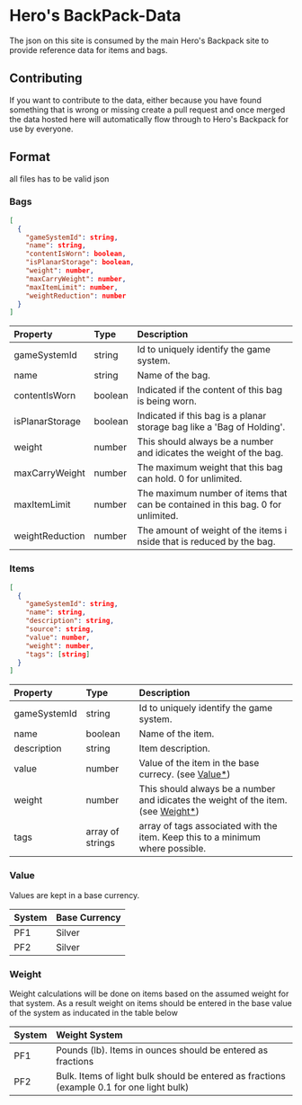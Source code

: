 # Hero's BackPack-Data

The json on this site is consumed by the main Hero's Backpack site to provide reference data for items and bags.

## Contributing

If you want to contribute to the data, either because you have found something that is wrong or missing create a pull request and once merged the data hosted here will automatically flow through to Hero's Backpack for use by everyone.

## Format

all files has to be valid json

### Bags

```json
[
  {
    "gameSystemId": string,
    "name": string,
    "contentIsWorn": boolean,
    "isPlanarStorage": boolean,
    "weight": number,
    "maxCarryWeight": number,
    "maxItemLimit": number,
    "weightReduction": number
  }
]
```

| Property        | Type    | Description                                                                     |
| :-------------- | :------ | :------------------------------------------------------------------------------ |
| gameSystemId    | string  | Id to uniquely identify the game system.                                        |
| name            | string  | Name of the bag.                                                                |
| contentIsWorn   | boolean | Indicated if the content of this bag is being worn.                             |
| isPlanarStorage | boolean | Indicated if this bag is a planar storage bag like a 'Bag of Holding'.          |
| weight          | number  | This should always be a number and idicates the weight of the bag.              |
| maxCarryWeight  | number  | The maximum weight that this bag can hold. 0 for unlimited.                     |
| maxItemLimit    | number  | The maximum number of items that can be contained in this bag. 0 for unlimited. |
| weightReduction | number  | The amount of weight of the items i nside that is reduced by the bag.           |

### Items

```json
[
  {
    "gameSystemId": string,
    "name": string,
    "description": string,
    "source": string,
    "value": number,
    "weight": number,
    "tags": [string]
  }
]
```

| Property     | Type             | Description                                                                                   |
| :----------- | :--------------- | :-------------------------------------------------------------------------------------------- |
| gameSystemId | string           | Id to uniquely identify the game system.                                                      |
| name         | boolean          | Name of the item.                                                                             |
| description  | string           | Item description.                                                                             |
| value        | number           | Value of the item in the base currecy. (see [Value\*](#value))                                |
| weight       | number           | This should always be a number and idicates the weight of the item. (see [Weight\*](#weight)) |
| tags         | array of strings | array of tags associated with the item. Keep this to a minimum where possible.                |

### Value

Values are kept in a base currency.

| System | Base Currency |
| :----- | :------------ |
| PF1    | Silver        |
| PF2    | Silver        |

### Weight

Weight calculations will be done on items based on the assumed weight for that system. As a result weight on items should be entered in the base value of the system as inducated in the table below

| System | Weight System                                                                             |
| :----- | :---------------------------------------------------------------------------------------- |
| PF1    | Pounds (lb). Items in ounces should be entered as fractions                               |
| PF2    | Bulk. Items of light bulk should be entered as fractions (example 0.1 for one light bulk) |
